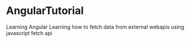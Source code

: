# AngularTutorial
Learning Angular
Learning how to fetch data from external webapis using javascript fetch api
